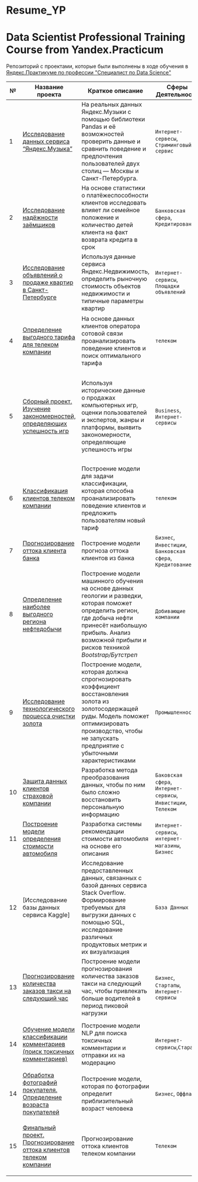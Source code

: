 # Resume_YP
# Data Scientist Professional Training Course from Yandex.Practicum

 Репозиторий с проектами, которые были выполнены в ходе обучения в [Яндекс.Практикуме по профессии "Специалист по Data Science"](https://practicum.yandex.ru/data-scientist/)

| № | Название проекта  | Краткое описание | Сферы Деятельности |Направление Деятельности | Инструменты |
|--|--|--|--|--|--|
|1| [Исследование данных сервиса “Яндекс.Музыка”](https://github.com/Aliobead234/Resume_YP/tree/886985ed8c2c665ecac11ccd3a3315c5f97bcf95/01.%20%D0%AF%D0%BD%D0%B4%D0%B5%D0%BA%D1%81%20%D0%9C%D1%83%D0%B7%D1%8B%D0%BA%D0%B0) | На реальных данных Яндекс.Музыки c помощью библиотеки Pandas и её возможностей проверить данные и сравнить поведение и предпочтения пользователей двух столиц — Москвы и Санкт-Петербурга. | `Интернет-сервесы`, `Стриминговый сервис`| `Data Analyst`| `Python`, `Pandas`, `Jupyter Notebook` |
|2| [Исследование надёжности заёмщиков](https://github.com/Aliobead234/Resume_YP/tree/886985ed8c2c665ecac11ccd3a3315c5f97bcf95/02.%20%D0%9F%D1%80%D0%B5%D0%B4%D0%BE%D0%B1%D1%80%D0%B0%D0%B1%D0%BE%D1%82%D0%BA%D0%B0_%D0%B4%D0%B0%D0%BD%D0%BD%D1%8B%D1%85) | На основе статистики о платёжеспособности клиентов исследовать влияет ли семейное положение и количество детей клиента на факт возврата кредита в срок | `Банковская сфера`, `Кредитирование` | `Data Analyst`, `Финансовый Аналитик` | `Python`, `Pandas`, `Предобработка данных` |
|3| [Исследование объявлений о продаже квартир в Санкт-Петербурге](https://github.com/Aliobead234/Resume_YP/tree/886985ed8c2c665ecac11ccd3a3315c5f97bcf95/03.%20%D0%98%D1%81%D1%81%D0%BB%D0%B5%D0%B4%D0%BE%D0%B2%D0%B0%D1%82%D0%B5%D0%BB%D1%8C%D1%81%D0%BA%D0%B8%D0%B9_%D0%90%D0%BD%D0%B0%D0%BB%D0%B8%D0%B7_%D0%B4%D0%B0%D0%BD%D0%BD%D1%8B%D1%85) | Используя данные сервиса Яндекс.Недвижимость, определить рыночную стоимость объектов недвижимости и типичные параметры квартир | `Интернет-сервисы`, `Площадки объявлений` | `Маркитинг аналитик`, `Fraud-аналитик`, `Data Analyst`| `Python`, `Pandas`, `Matplotlib`, `Исследовательский анализ данных`, `Визуализация данных`, `Предобработка данных`|
|4| [Определение выгодного тарифа для телеком компании](https://github.com/Aliobead234/Resume_YP/tree/886985ed8c2c665ecac11ccd3a3315c5f97bcf95/04.%20%D0%A1%D1%82%D0%B0%D1%82%D0%B8%D1%87%D0%B5%D1%81%D0%BA%D0%B8%D0%B9_%D0%90%D0%BD%D0%B0%D0%BB%D0%B8%D0%B7_%D0%B4%D0%B0%D0%BD%D0%BD%D1%8B%D1%85) | На основе данных клиентов оператора сотовой связи проанализировать поведение клиентов и поиск оптимального тарифа | `телеком` |  `Маркетинг-аналитик`, `Продуктовый аналитик`, `Data Analyst` | `Python`, `Pandas`, `Matplotlib`, `NumPy`, `SciPy`, `Описательная статистика`, `Проверка статистических гипотез`|
|5| [Сборный проект. Изучение закономерностей, определяющих успешность игр](https://github.com/Aliobead234/Resume_YP/tree/886985ed8c2c665ecac11ccd3a3315c5f97bcf95/05.%20%D0%A1%D0%B1%D0%BE%D1%80%D0%BD%D1%8B%D0%B9_%D0%9F%D1%80%D0%BE%D0%B5%D0%BA%D1%82_1) | Используя исторические данные о продажах компьютерных игр, оценки пользователей и экспертов, жанры и платформы, выявить закономерности, определяющие успешность игры | `Business`, `Интернет-сервисы` | `Data Analyst`, `Маркитинг аналитик`, `Fraud-аналитик`, `Продуктовый аналитик` | `Python`, `Pandas`, `Matplotlib`, `NumPy`, `SciPy`, `Seaborn`, `Предобработка данных`, `Исследовательский анализ данных`, `Проверка статистических гипотез`, `Описательная статистика`, `Визуализация данных`|
|6| [Классификация клиентов телеком компании](https://github.com/Aliobead234/Resume_YP/tree/886985ed8c2c665ecac11ccd3a3315c5f97bcf95/06.%20%D0%92%D0%B2%D0%B5%D0%B4%D0%B5%D0%BD%D0%B8%D0%B5_%D0%B2_%D0%BC%D0%B0%D1%88%D0%B8%D0%BD%D0%BD%D0%BE%D0%B5_%D0%BE%D0%B1%D1%83%D1%87%D0%B5%D0%BD%D0%B8%D0%B5) | Построение модели для задачи классификации, которая способна проанализировать поведение клиентов и предложить пользователям новый тариф | `телеком` | `ML`,`Классификация` | `Python`, `Pandas`, `Matplotlib`, `Seaborn`, `Scikit-learn`|
|7| [Прогнозирование оттока клиента банка](https://github.com/Aliobead234/Resume_YP/tree/886985ed8c2c665ecac11ccd3a3315c5f97bcf95/07.%20%D0%9E%D0%B1%D1%83%D1%87%D0%B5%D0%BD%D0%B8%D0%B5_%D1%81_%D1%83%D1%87%D0%B8%D1%82%D0%B5%D0%BB%D0%B5%D0%BC) | Построение модели прогноза оттока клиентов из банка | `Бизнес`, `Инвестиции`, `Банковская сфера`, `Кредитование` | `ML`, `Классификация` | `Python`, `Pandas`, `Matplotlib`, `NumPy`, `Seaborn`, `Scikit-learn`|
|8| [Определение наиболее выгодного региона нефтедобычи](https://github.com/Aliobead234/Resume_YP/tree/886985ed8c2c665ecac11ccd3a3315c5f97bcf95/08.%20%D0%9C%D0%B0%D1%88%D0%B8%D0%BD%D0%BD%D0%BE%D0%B5_%D0%BE%D0%B1%D1%83%D1%87%D0%B5%D0%BD%D0%B8%D0%B5_%D0%B2_%D0%B1%D0%B8%D0%B7%D0%BD%D0%B5%D1%81%D0%B5) | Построение модели машинного обучения на основе данных геологии и разведки, которая поможет определить регион, где добыча нефти принесёт наибольшую прибыль. Анализ возможной прибыли и рисков техникой _Bootstrap/Бутстреп_ | `Добивающие компании` | `ML`, `Регррессия`, `Разработка бизнес-модели`, `Финансовый Аналитик` | `Python`, `Pandas`, `Matplotlib`, `NumPy`, `Seaborn`, `Scikit-learn`, `Bootstrap`|
|9| [Исследование технологического процесса очистки золота](https://github.com/Aliobead234/Resume_YP/tree/886985ed8c2c665ecac11ccd3a3315c5f97bcf95/09.%20%D0%A1%D0%B1%D0%BE%D1%80%D0%BD%D1%8B%D0%B9_%D0%9F%D1%80%D0%BE%D0%B5%D0%BA%D1%82_2) | Построение модели, которая должна cпрогнозировать коэффициент восстановления золота из золотосодержащей руды. Модель поможет оптимизировать производство, чтобы не запускать предприятие с убыточными характеристиками | `Промышленность` | `ML`, `Аналитик(Универсал)` | `Python`, `Pandas`, `Matplotlib`, `NumPy`, `Seaborn`, `Scikit-learn`, `Исследовательский анализ данных`|
|10| [Защита данных клиентов страховой компании](https://github.com/Aliobead234/Resume_YP/tree/886985ed8c2c665ecac11ccd3a3315c5f97bcf95/10.%20%D0%9B%D0%B8%D0%BD%D0%B5%D0%B9%D0%BD%D0%B0%D1%8F_%D0%90%D0%BB%D0%B3%D0%B5%D0%B1%D1%80%D0%B0) | Разработка метода преобразования данных, чтобы по ним было сложно восстановить персональную информацию | `Баковская сфера`, `Интернет-сервисы`, `Инвистиции`, `Телеком` | `ML` | `Python`, `Pandas`, `Matplotlib`, `NumPy`, `Scikit-learn`|
|11| [Построение модели определения стоимости автомобиля](https://github.com/Aliobead234/Resume_YP/tree/886985ed8c2c665ecac11ccd3a3315c5f97bcf95/11.%20%D0%A7%D0%B8%D1%81%D0%BB%D0%B5%D0%BD%D0%BD%D1%8B%D0%B5_%D0%9C%D0%B5%D1%82%D0%BE%D0%B4%D1%8B) | Разработка системы рекомендации стоимости автомобиля на основе его описания | `Интернет-сервисы`, `интернет-магазины`, `Бизнес` | `ML` | `Python`, `Pandas`, `Matplotlib`, `NumPy`, `Scikit-learn`, `Seaborn`, `CatBoost`, `LightGBM`|
|12| [Исследование базы данных сервиса Kaggle] | Исследование предоставленных данных, связанных с базой данных сервиса Stack Overflow. Формирование требуемых для выгрузки данных с помощью SQL, исследование различных продуктовых метрик и их визуализация| `База Данных` |`Big Data` | `Python`, `Pandas`, `SQL`, `SQLAlchemy`, `Matplotlib`, `Seaborn`|
|13| [Прогнозирование количества заказов такси на следующий час](https://github.com/Aliobead234/Resume_YP/tree/886985ed8c2c665ecac11ccd3a3315c5f97bcf95/12.%20%D0%92%D1%80%D0%B5%D0%BC%D0%B5%D0%BD%D0%BD%D1%8B%D0%B5_%D0%A0%D1%8F%D0%B4%D1%8B) | Построение модели прогнозирования количества заказов такси на следующий час, чтобы привлекать больше водителей в период пиковой нагрузки | `Бизнес`, `Стартапы`, `Интернет-сервисы` | `ML` | `Python`, `Pandas`, `Matplotlib`, `NumPy`, `Scikit-learn`, `Seaborn`, `CatBoost`, `XGBoost`, `LightGBM`, `Statsmodels`|
|14| [Обучение модели классификации комментариев (поиск токсичных комментариев)](https://github.com/Aliobead234/Resume_YP/tree/886985ed8c2c665ecac11ccd3a3315c5f97bcf95/13.%20%D0%9C%D0%B0%D1%88%D0%B8%D0%BD%D0%BD%D0%BE%D0%B5_%D0%9E%D0%B1%D1%83%D1%87%D0%B5%D0%BD%D0%B8%D1%8F_%D0%B4%D0%BB%D1%8F_%D1%82%D0%B5%D0%BA%D1%81%D1%82%D0%BE%D0%B2) | Построение модели NLP для поиска токсичных комментарии и отправки их на модерацию | `Интернет-сервисы`,`Старапы` |`NLP`, `ML`| `Python`, `Pandas`, `Matplotlib`, `NumPy`, `Scikit-learn`, `Seaborn`, `NLTK`, `Re`, `CatBoost`, `XGBoost`, `LightGBM`, `BERT`,`TF-IDF`|
|14| [Обработка фотографий покупателя. Определение возраста покупателей](https://github.com/Aliobead234/Resume_YP/tree/886985ed8c2c665ecac11ccd3a3315c5f97bcf95/14.%20%D0%9A%D0%BE%D0%BC%D0%BF%D1%8C%D1%8E%D1%82%D0%B5%D1%80%D0%BD%D0%BE%D0%B5_%D0%B7%D1%80%D0%B5%D0%BD%D0%B8%D0%B5) |Построение модели, которая по фотографии определит приблизительный возраст человека | `Бизнес`, `Оффлайн` | `СV`, `ML` | `Python`, `Pandas`, `Matplotlib`, `NumPy`, `Seaborn`, `Keras`|
|15| [Финальный проект. Прогнозирование оттока клиентов телеком компании](https://github.com/Aliobead234/Resume_YP/tree/886985ed8c2c665ecac11ccd3a3315c5f97bcf95/15.%20%D0%94%D0%B8%D0%BF%D0%BB%D0%BE%D0%BC%D0%BD%D1%8B%D0%B9_%D0%BF%D1%80%D0%BE%D0%B5%D0%BA%D1%82_%D1%82%D0%B5%D0%BB%D0%B5%D0%BA%D0%BE%D0%BC) |Прогнозирование оттока клиентов телеком компании | `Телеком` | `Data Scientist` | `Python`, `Pandas` , `Matplotlib`, `NumPy`, `Scikit-learn`, `Seaborn`, `CatBoost`, `XGBoost`, `LightGBM`, `Исследовательский анализ данных`, `Классификация`|
